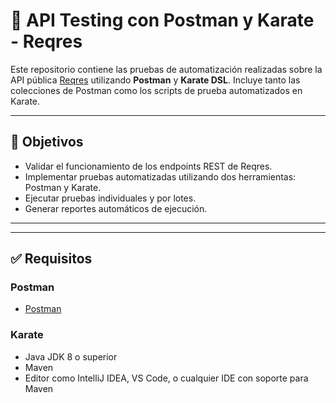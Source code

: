 # 🧪 API Testing con Postman y Karate - Reqres

Este repositorio contiene las pruebas de automatización realizadas sobre la API pública [Reqres](https://reqres.in) utilizando **Postman** y **Karate DSL**. Incluye tanto las colecciones de Postman como los scripts de prueba automatizados en Karate.

---

## 📌 Objetivos

- Validar el funcionamiento de los endpoints REST de Reqres.
- Implementar pruebas automatizadas utilizando dos herramientas: Postman y Karate.
- Ejecutar pruebas individuales y por lotes.
- Generar reportes automáticos de ejecución.

---

---

## ✅ Requisitos

### Postman

- [Postman](https://www.postman.com/downloads/)

### Karate

- Java JDK 8 o superior
- Maven
- Editor como IntelliJ IDEA, VS Code, o cualquier IDE con soporte para Maven
